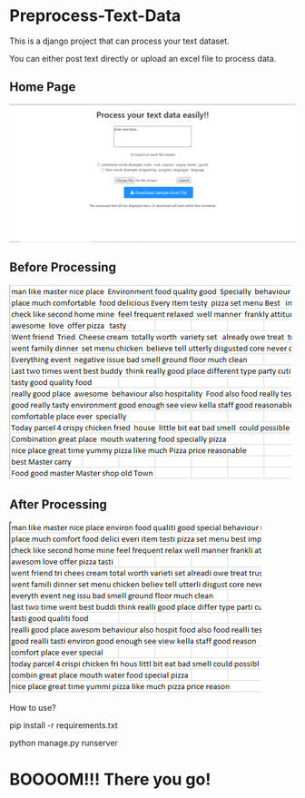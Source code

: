 # Preprocess-Text-Data

This is a django project that can process your text dataset.

You can either post text directly or upload an excel file to process data.

## Home Page

![alt text](https://github.com/Hasibul-Islam/Preprocess-Text-Data/blob/main/Sample%20Pictures/Home.PNG?raw=true)

## Before Processing


![alt text](https://github.com/Hasibul-Islam/Preprocess-Text-Data/blob/main/Sample%20Pictures/Before.PNG?raw=true)


## After Processing 

![alt text](https://github.com/Hasibul-Islam/Preprocess-Text-Data/blob/main/Sample%20Pictures/After.PNG?raw=true)


How to use?

<p>pip install -r requirements.txt </p>

<p>python manage.py runserver</p>

<h1>BOOOOM!!! There you go! </h1>
